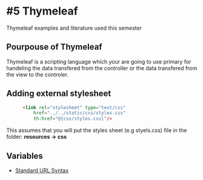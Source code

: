 # #5 Thymeleaf
Thymeleaf examples and literature used this semester

## Pourpouse of Thymeleaf
Thymeleaf is a scripting language which your are going to use primary for handeling the data transfered from the controller or the data transfered from the view to the controler. 


## Adding external stylesheet

````html    
      <link rel="stylesheet" type="text/css"
          href="../../static/css/styles.css"
          th:href="@{css/styles.css}"/>
````   
This assumes that you will put the styles sheet (e.g styels.css) file in the folder:  **resources -> css**


## Variables
   



* [Standard URL Syntax](http://www.thymeleaf.org/doc/articles/standardurlsyntax.html)
